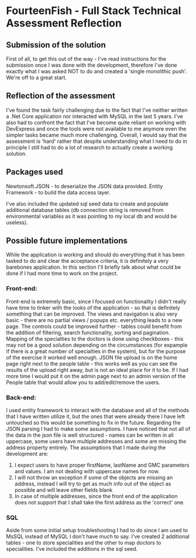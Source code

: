 # FourteenFish - Full Stack Technical Assessment Reflection

## Submission of the solution

First of all, to get this out of the way - I've read instructions for the submission once I was done with the development, therefore I've done exactly what I was asked NOT to do and created a 'single monolithic push'. We're off to a great start.

## Reflection of the assessment

I've found the task fairly challenging due to the fact that I've neither written a .Net Core application nor interacted with MySQL in the last 5 years. I've also had to confront the fact that I've become quite reliant on working with DevExpress and once the tools were not available to me anymore even the simpler tasks became much more challenging. Overall, I would say that the assessment is 'hard' rather that despite understanding what I need to do in principle I still had to do a lot of research to actually create a working solution.

## Packages used

Newtonsoft.JSON - to deserialize the JSON data provided.
Entity Framework - to build the data access layer.

I've also included the updated sql seed data to create and populate additional database tables (db connection string is removed from environmental variables as it was pointing to my local db and would be useless).

## Possible future implementations

While the application is working and should do everything that it has been tasked to do and clear the acceptance criteria, it is definitely a very barebones application. In this section I'll briefly talk about what could be done if I had more time to work on the project.

### Front-end:

Front-end is extremely basic, since I focused on functionality I didn't really have time to tinker with the looks of the application - so that is definitely something that can be improved. The views and navigation is also very basic - there are no partial views / popups etc. everything leads to a new page.
The controls could be improved further - tables could benefit from the addition of filtering, search functionality, sorting and pagination. Mapping of the specialties to the doctors is done using checkboxes - this may not be a good solution depending on the circumstances (for expample if there is a great number of specialties in the system), but for the purpose of the exercise it worked well enough. JSON file upload is on the home page right next to the people table - this works well as you can see the results of the upload right away, but is not an ideal place for it to be. If I had more time I would put it on the admin page next to an admin version of the People table that would allow you to add/edit/remove the users.

### Back-end:

I used entity framework to interact with the database and all of the methods that I have written utilize it, but the ones that were already there I have left untouched so this would be something to fix in the future. Regarding the JSON parsing I had to make some assumptions. I have noticed that not all of the data in the json file is well structured - names can be written in all uppercase, some users have multiple addresses and some are missing the address property entirely. The assumptions that I made during the development are:
1. I expect users to have proper firstName, lastName and GMC parameters and values. I am not dealing with uppercase names for now.
2. I will not throw an exception if some of the objects are missing an address, instead I will try to get as much info out of the object as possible and will leave other fields blank
3. In case of multiple addresses, since the front end of the application does not support that I shall take the first address as the 'correct' one.


### SQL

Aside from some initial setup troubleshooting I had to do since I am used to MsSQL instead of MySQL I don't have much to say. I've created 2 additional tables - one to store specialities and the other to map doctors to specialities. I've included the additions in the sql seed.

